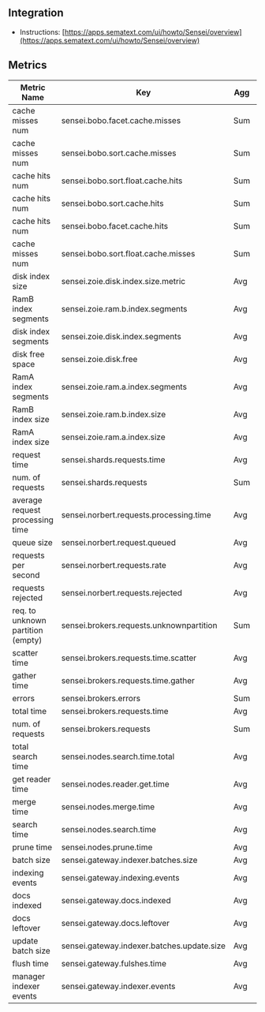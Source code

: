 ## Integration

- Instructions: [https://apps.sematext.com/ui/howto/Sensei/overview](https://apps.sematext.com/ui/howto/Sensei/overview)

## Metrics

Metric Name | Key | Agg | Type | Description
--- | --- | --- | --- | ---
cache misses num | sensei.bobo.facet.cache.misses | Sum | Long | 
cache misses num | sensei.bobo.sort.cache.misses | Sum | Long | 
cache hits num | sensei.bobo.sort.float.cache.hits | Sum | Long | 
cache hits num | sensei.bobo.sort.cache.hits | Sum | Long | 
cache hits num | sensei.bobo.facet.cache.hits | Sum | Long | 
cache misses num | sensei.bobo.sort.float.cache.misses | Sum | Long | 
disk index size | sensei.zoie.disk.index.size.metric | Avg | Long | 
RamB index segments | sensei.zoie.ram.b.index.segments | Avg | Long | 
disk index segments | sensei.zoie.disk.index.segments | Avg | Long | 
disk free space | sensei.zoie.disk.free | Avg | Long | 
RamA index segments | sensei.zoie.ram.a.index.segments | Avg | Long | 
RamB index size | sensei.zoie.ram.b.index.size | Avg | Long | 
RamA index size | sensei.zoie.ram.a.index.size | Avg | Long | 
request time | sensei.shards.requests.time | Avg | Long | 
num. of requests | sensei.shards.requests | Sum | Long | 
average request processing time | sensei.norbert.requests.processing.time | Avg | Double | 
queue size | sensei.norbert.request.queued | Avg | Long | 
requests per second | sensei.norbert.requests.rate | Avg | Double | 
requests rejected | sensei.norbert.requests.rejected | Avg | Double | 
req. to unknown partition (empty) | sensei.brokers.requests.unknownpartition | Sum | Long | 
scatter time | sensei.brokers.requests.time.scatter | Avg | Long | 
gather time | sensei.brokers.requests.time.gather | Avg | Long | 
errors | sensei.brokers.errors | Sum | Long | 
total time | sensei.brokers.requests.time | Avg | Long | 
num. of requests | sensei.brokers.requests | Sum | Long | 
total search time | sensei.nodes.search.time.total | Avg | Long | 
get reader time | sensei.nodes.reader.get.time | Avg | Long | 
merge time | sensei.nodes.merge.time | Avg | Long | 
search time | sensei.nodes.search.time | Avg | Long | 
prune time | sensei.nodes.prune.time | Avg | Long | 
batch size | sensei.gateway.indexer.batches.size | Avg | Long | 
indexing events | sensei.gateway.indexing.events | Avg | Long | 
docs indexed | sensei.gateway.docs.indexed | Avg | Long | 
docs leftover | sensei.gateway.docs.leftover | Avg | Long | 
update batch size | sensei.gateway.indexer.batches.update.size | Avg | Long | 
flush time | sensei.gateway.fulshes.time | Avg | Long | 
manager indexer events | sensei.gateway.indexer.events | Avg | Long | 
